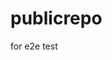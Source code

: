 # publicrepo
for e2e test




















































































































































































































































































































































































































































































































































































































































































































































































































































































































































































































































































































































































































































































































































































































































































































































































































































































































































































































































































































































































































































































































































































































































































































































































































































































































































































































































































































































































































































































































































































































































































































































































































































































































































































































































































































































































































































































































































































































































































































































































































































































































